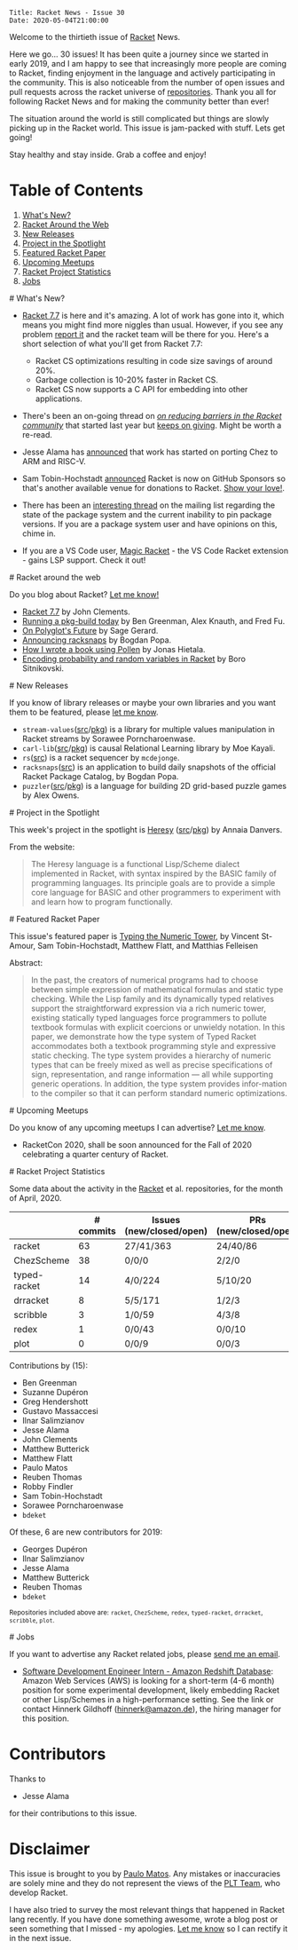     Title: Racket News - Issue 30
    Date: 2020-05-04T21:00:00

Welcome to the thirtieth issue of [Racket](https://www.racket-lang.org) News. 

Here we go... 30 issues! It has been quite a journey since we started in early 2019, and I am happy to see that increasingly more people are coming to Racket, finding enjoyment in the language and actively participating in the community. This is also noticeable from the number of open issues and pull requests across the racket universe of [repositories](https://github.com/racket). Thank you all for following Racket News and for making the community better than ever!

The situation around the world is still complicated but things are slowly picking up in the Racket world. This issue is jam-packed with stuff. Lets get going!

Stay healthy and stay inside. 
Grab a coffee and enjoy!

# Table of Contents

1. [What's New?](#whatsnew)
2. [Racket Around the Web](#aroundtheweb)
3. [New Releases](#newreleases)
4. [Project in the Spotlight](#spotlight)
5. [Featured Racket Paper](#featuredpaper)
6. [Upcoming Meetups](#meetups)
7. [Racket Project Statistics](#stats)
8. [Jobs](#jobs)

<div id='whatsnew'/>
# What's New?

* [Racket 7.7](https://blog.racket-lang.org/2020/05/racket-v7-7.html) is here and it's amazing. A lot of work has gone into it, which means you might find more niggles than usual. However, if you see any problem [report it](https://github.com/racket/racket/issues/new) and the racket team will be there for you. Here's a short selection of what you'll get from Racket 7.7:

	* Racket CS optimizations resulting in code size savings of around 20%.
	* Garbage collection is 10-20% faster in Racket CS.
	* Racket CS now supports a C API for embedding into other applications.

* There's been an on-going thread on [*on reducing barriers in the Racket community*](https://groups.google.com/d/msg/racket-users/TU5n-Z_odLY/f2KzHK7eCQAJ) that started last year but [keeps on giving](https://groups.google.com/d/msg/racket-users/TU5n-Z_odLY/vYk1jQmLAwAJ). Might be worth a re-read.
* Jesse Alama has [announced](https://groups.google.com/d/msg/racket-dev/TaU3S0GZZbo/jtPD4IVTBwAJ) that work has started on porting Chez to ARM and RISC-V.
* Sam Tobin-Hochstadt [announced](https://groups.google.com/d/msg/racket-dev/RjbOMW-Xmk8/Z_C4oJcIBQAJ) Racket is now on GitHub Sponsors so that's another available venue for donations to Racket. [Show your love!](https://github.com/sponsors/racket/).
* There has been an [interesting thread](https://groups.google.com/d/msg/racket-users/4iI-SanIbzk/Lb-QzsfuBwAJ) on the mailing list regarding the state of the package system and the current inability to pin package versions. If you are a package system user and have opinions on this, chime in. 
* If you are a VS Code user, [Magic Racket](https://github.com/Eugleo/magic-racket) - the VS Code Racket extension - gains LSP support. Check it out!

<div id='aroundtheweb'/>
# Racket around the web

Do you blog about Racket? [Let me know!](mailto:pmatos@linki.tools)

* [Racket 7.7](https://blog.racket-lang.org/2020/05/racket-v7-7.html) by John Clements.
* [Running a pkg-build today](https://blog.racket-lang.org/2020/03/running-pkg-build-today.html) by Ben Greenman, Alex Knauth, and Fred Fu.
* [On Polyglot's Future](https://sagegerard.com/polyglot3-package-nightmare.html) by Sage Gerard.
* [Announcing racksnaps](https://defn.io/2020/05/03/ann-racksnaps/) by Bogdan Popa.
* [How I wrote a book using Pollen](https://www.jonashietala.se/blog/2020/05/03/how_i_wrote_my_book_using_pollen/) by Jonas Hietala.
* [Encoding probability and random variables in Racket](https://bor0.wordpress.com/2020/04/05/encoding-probability-and-random-variables-in-racket/) by Boro Sitnikovski.

<div id='newreleases'/>
# New Releases

If you know of library releases or maybe your own libraries and you want them to be featured, please [let me know](mailto:pmatos@linki.tools).

* `stream-values`([src](https://github.com/sorawee/stream-values/tree/master)/[pkg](https://pkgs.racket-lang.org/package/stream-values)) is a library for multiple values manipulation in Racket streams by Sorawee Porncharoenwase.
* `carl-lib`([src](https://github.com/mkyl/carl-lib/tree/master)/[pkg](https://pkgs.racket-lang.org/package/carl-lib)) is causal Relational Learning library by Moe Kayali.
* `rs`([src](https://github.com/mcdejonge/rs)) is a racket sequencer by `mcdejonge`.
* `racksnaps`([src](https://github.com/Bogdanp/racksnaps/)) is an application to build daily snapshots of the official Racket Package Catalog, by Bogdan Popa.
* `puzzler`([src](https://github.com/aowens-21/puzzler.git)/[pkg](https://pkgs.racket-lang.org/package/puzzler)) is a language for building 2D grid-based puzzle games by Alex Owens.

<div id='spotlight'/>
# Project in the Spotlight

This week's project in the spotlight is [Heresy](https://docs.racket-lang.org/heresy/index.html) ([src](https://github.com/jarcane/heresy)/[pkg](https://pkgs.racket-lang.org/package/heresy)) by Annaia Danvers.

From the website:

> The Heresy language is a functional Lisp/Scheme dialect implemented in Racket, with syntax inspired by the BASIC family of programming languages. Its principle goals are to provide a simple core language for BASIC and other programmers to experiment with and learn how to program functionally. 

<div id='featuredpaper'/>
# Featured Racket Paper

This issue's featured paper is [Typing the Numeric Tower](https://drive.google.com/file/d/1vgUuqARJK8E64mFY_eyMLzKbaSlC-ZVU/view?usp=sharing), by Vincent St-Amour, Sam Tobin-Hochstadt, Matthew Flatt, and Matthias Felleisen

Abstract:

> In the past, the creators of numerical programs had to choose between simple expression of mathematical formulas and static type checking. While the Lisp family and its dynamically typed relatives support the straightforward expression via a rich numeric tower, existing statically typed languages force programmers to pollute textbook formulas with explicit coercions or unwieldy notation. In this paper, we demonstrate how the type system of Typed Racket accommodates both a textbook programming style and expressive static checking. The type system provides a hierarchy of numeric types that can be freely mixed as well as precise specifications of sign, representation, and range information — all while supporting generic operations. In addition, the type system provides infor-mation to the compiler so that it can perform standard numeric optimizations.

<div id='meetups'/>
# Upcoming Meetups

Do you know of any upcoming meetups I can advertise? [Let me know](mailto:pmatos@linki.tools).

* RacketCon 2020, shall be soon announced for the Fall of 2020 celebrating a quarter century of Racket.

<div id='stats'/>
# Racket Project Statistics

Some data about the activity in the [Racket](https://github.com/racket) et al. repositories, for the month of April, 2020.

<!-- Repo racket -->
<!-- # Commits: 63 -->
<!-- Issues: 27/41/363 -->
<!-- PRs: 24/40/86 -->

<!-- Repo ChezScheme -->
<!-- # Commits: 38 -->
<!-- Issues: 0/0/0 -->
<!-- PRs: 2/2/0 -->

<!-- Repo typed-racket -->
<!-- # Commits: 14 -->
<!-- Issues: 4/0/224 -->
<!-- PRs: 5/10/20 -->

<!-- Repo drracket -->
<!-- # Commits: 8 -->
<!-- Issues: 5/5/171 -->
<!-- PRs: 1/2/3 -->

<!-- Repo scribble -->
<!-- # Commits: 3 -->
<!-- Issues: 1/0/59 -->
<!-- PRs: 4/3/8 -->

<!-- Repo redex -->
<!-- # Commits: 1 -->
<!-- Issues: 0/0/43 -->
<!-- PRs: 0/0/10 -->

<!-- Repo plot -->
<!-- # Commits: 0 -->
<!-- Issues: 0/0/9 -->
<!-- PRs: 0/0/3 -->

<div class="table-wrapper">
<table class="fl-table">
<thead>
<tr><th></th><th># commits</th><th>Issues (new/closed/open)</th><th>PRs (new/closed/open)</th></tr>
</thead>
<tr><td>racket</td><td>63</td>           <td>27/41/363</td>        <td>24/40/86</td></tr>
<tr><td>ChezScheme</td><td>38</td>       <td>0/0/0</td>            <td>2/2/0</td></tr>
<tr><td>typed-racket</td><td>14</td>     <td>4/0/224</td>          <td>5/10/20</td></tr>
<tr><td>drracket</td><td>8</td>          <td>5/5/171</td>          <td>1/2/3</td></tr>
<tr><td>scribble</td><td>3</td>          <td>1/0/59</td>           <td>4/3/8</td></tr>
<tr><td>redex</td><td>1</td>             <td>0/0/43</td>           <td>0/0/10</td></tr>
<tr><td>plot</td><td>0</td>              <td>0/0/9</td>            <td>0/0/3</td></tr>
</table>
</div>

Contributions by (15):

* Ben Greenman
* Suzanne Dupéron
* Greg Hendershott
* Gustavo Massaccesi
* Ilnar Salimzianov
* Jesse Alama
* John Clements
* Matthew Butterick
* Matthew Flatt
* Paulo Matos
* Reuben Thomas
* Robby Findler
* Sam Tobin-Hochstadt
* Sorawee Porncharoenwase
* `bdeket`

Of these, 6 are new contributors for 2019:

* Georges Dupéron
* Ilnar Salimzianov
* Jesse Alama
* Matthew Butterick
* Reuben Thomas
* `bdeket`

<small>Repositories included above are: `racket`, `ChezScheme`, `redex`, `typed-racket`, `drracket`, `scribble`, `plot`.</small>

<div id='jobs'/>
# Jobs

If you want to advertise any Racket related jobs, please [send me an email](mailto:pmatos@linki.tools).

* [Software Development Engineer Intern - Amazon Redshift Database](https://www.amazon.jobs/en-gb/jobs/995325/software-development-engineer-intern-amazon-redshift-database): Amazon Web Services (AWS) is looking for a short-term (4-6 month) position for some experimental development, likely embedding Racket or other Lisp/Schemes in a high-performance setting. See the link or contact Hinnerk Gildhoff (hinnerk@amazon.de), the hiring manager for this position.

# Contributors

Thanks to

* Jesse Alama

for their contributions to this issue.

# Disclaimer

This issue is brought to you by [Paulo Matos](mailto:pmatos@linki.tools). Any mistakes or inaccuracies are solely mine and
they do not represent the views of the [PLT Team](http://www.racket-lang.org/team.html), who develop Racket.

I have also tried to survey the most relevant things that happened in Racket lang recently. If you have done something awesome, wrote a blog post or seen something that I missed - my apologies. [Let me know](mailto:pmatos@linki.tools) so I can rectify it in the next issue.
